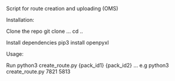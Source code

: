 Script for route creation and uploading (OMS)

Installation:

Clone the repo
git clone ...
cd ..

Install dependencies
pip3 install openpyxl

Usage:

Run python3 create_route.py {pack_id1} {pack_id2} ...
e.g python3 create_route.py 7821 5813